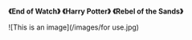 **《End of Watch》**
**《Harry Potter》**
**《Rebel of the Sands》**

![This is an image](/images/for use.jpg)

